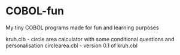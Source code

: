 # COBOL-fun
My tiny COBOL programs made for fun and learning purposes

kruh.clb - circle area calculator with some conditional questions and personalisation
circlearea.cbl - version 0.1 of kruh.cbl
